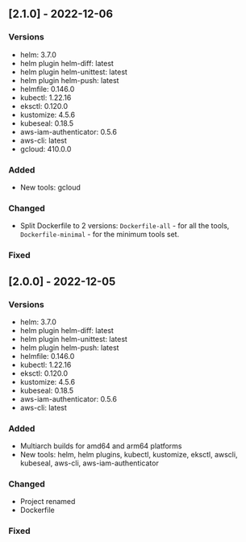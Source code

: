 ## [2.1.0] - 2022-12-06

### Versions

- helm: 3.7.0
- helm plugin helm-diff: latest
- helm plugin helm-unittest: latest
- helm plugin helm-push: latest
- helmfile: 0.146.0
- kubectl: 1.22.16
- eksctl: 0.120.0
- kustomize: 4.5.6
- kubeseal: 0.18.5
- aws-iam-authenticator: 0.5.6
- aws-cli: latest
- gcloud: 410.0.0

### Added

- New tools: gcloud
 
### Changed

- Split Dockerfile to 2 versions: `Dockerfile-all` - for all the tools, `Dockerfile-minimal` - for the minimum tools set.

### Fixed


## [2.0.0] - 2022-12-05

### Versions

- helm: 3.7.0
- helm plugin helm-diff: latest
- helm plugin helm-unittest: latest
- helm plugin helm-push: latest
- helmfile: 0.146.0
- kubectl: 1.22.16
- eksctl: 0.120.0
- kustomize: 4.5.6
- kubeseal: 0.18.5
- aws-iam-authenticator: 0.5.6
- aws-cli: latest

### Added

- Multiarch builds for amd64 and arm64 platforms
- New tools: helm, helm plugins, kubectl, kustomize, eksctl, awscli, kubeseal, aws-cli, aws-iam-authenticator
 
### Changed

- Project renamed
- Dockerfile

### Fixed
